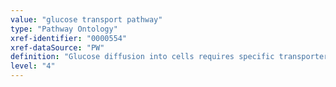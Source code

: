 ```yaml
---
value: "glucose transport pathway"
type: "Pathway Ontology"
xref-identifier: "0000554"
xref-dataSource: "PW"
definition: "Glucose diffusion into cells requires specific transporter proteins. Two families of hexose transporters facilitate glucose transport down its concentration gradient."
level: "4"
---
```

